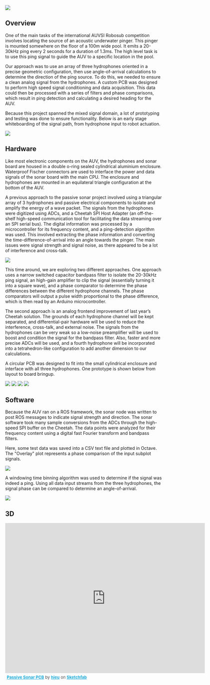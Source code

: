 <img src="http://niftyhedgehog.com/usc-auv-passive-sonar/images/hydrophone_connect.jpg">

## Overview
One of the main tasks of the international AUVSI Robosub competition involves locating the source of an acoustic underwater pinger. This pinger is mounted somewhere on the floor of a 100m wide pool. It emits a 20-30kHz ping every 2 seconds for a duration of 1.3ms. The high level task is to use this ping signal to guide the AUV to a specific location in the pool. 

Our approach was to use an array of three hydrophones oriented in a precise geometric configuration, then use angle-of-arrival calculations to determine the direction of the ping source. To do this, we needed to ensure a clean analog signal from the hydrophones. A custom PCB was designed to perform high speed signal conditioning and data acquisition. This data could then be processed with a series of filters and phase comparisons, which result in ping detection and calculating a desired heading for the AUV.

Because this project spanned the mixed signal domain, a lot of prototyping and testing was done to ensure functionality. Below is an early stage whiteboarding of the signal path, from hydrophone input to robot actuation.

<img src="http://niftyhedgehog.com/usc-auv-passive-sonar/images/whiteboarding.jpg">

## Hardware
Like most electronic components on the AUV, the hydrophones and sonar board are housed in a double o-ring sealed cylindrical aluminium enclosure. Waterproof Fischer connectors are used to interface the power and data signals of the sonar board with the main CPU. The enclosure and hydrophones are mounted in an equilateral triangle configuration at the bottom of the AUV.

A previous approach to the passive sonar project involved using a triangular array of 3 hydrophones and passive electrical components to isolate and amplify the energy of a wave packet. The signals from the hydrophones were digitized using ADCs, and a Cheetah SPI Host Adapter (an off-the-shelf high-speed communication tool for facilitating the data streaming over an SPI serial bus). The digital information was processed by a microcontroller for its frequency content, and a ping-detection algorithm was used. This involved extracting the phase information and converting the time-difference-of-arrival into an angle towards the pinger. The main issues were signal strength and signal noise, as there appeared to be a lot of interference and cross-talk.

<img src="http://niftyhedgehog.com/usc-auv-passive-sonar/images/signal_paths.png">

This time around, we are exploring two different approaches. One approach uses a narrow switched capacitor bandpass filter to isolate the 20-30kHz ping signal, an high-gain amplifier to clip the signal (essentially turning it into a square wave), and a phase comparator to determine the phase differences between the different hydrophone channels. The phase comparators will output a pulse width proportional to the phase difference, which is then read by an Arduino microcontroller.

The second approach is an analog frontend improvement of last year’s Cheetah solution. The grounds of each hydrophone channel will be kept separated, and differential-pair hardware will be used to reduce the interference, cross-talk, and external noise. The signals from the hydrophones can be very weak so a low-noise preamplifier will be used to boost and condition the signal for the bandpass filter. Also, faster and more precise ADCs will be used, and a fourth hydrophone will be incorporated into a tetrahedron-like configuration to add another dimension to our calculations.

A circular PCB was designed to fit into the small cylindrical enclosure and interface with all three hydrophones. One prototype is shown below from layout to board bringup.

<img src="http://niftyhedgehog.com/usc-auv-passive-sonar/images/sonar_2d.jpg">
<img src="http://niftyhedgehog.com/usc-auv-passive-sonar/images/sonar_3d.jpg">
<img src="http://niftyhedgehog.com/usc-auv-passive-sonar/images/sonar_board_top.jpg">
<img src="http://niftyhedgehog.com/usc-auv-passive-sonar/images/sonar_testing.jpg">


## Software
Because the AUV ran on a ROS framework, the sonar node was written to post ROS messages to indicate signal strength and direction. The sonar software took many sample conversions from the ADCs through the high-speed SPI buffer on the Cheetah. The data points were analyzed for their frequency content using a digital fast Fourier transform and bandpass filters.

Here, some test data was saved into a CSV text file and plotted in Octave. The "Overlay" plot represents a phase comparison of the input subplot signals.

<img src="http://niftyhedgehog.com/usc-auv-passive-sonar/images/adc_samples_plot.png">

A windowing time binning algorithm was used to determine if the signal was indeed a ping. Using all data input streams from the three hydrophones, the signal phase can be compared to determine an angle-of-arrival.

<img src="http://niftyhedgehog.com/usc-auv-passive-sonar/images/theta_alg.png">


## 3D
<iframe width="640" height="480" src="https://sketchfab.com/models/2c645406e3c548b1852d1a6a05af44f1/embed" frameborder="0" allowfullscreen mozallowfullscreen="true" webkitallowfullscreen="true" onmousewheel=""></iframe>

<p style="font-size: 13px; font-weight: normal; margin: 5px; color: #4A4A4A;">
    <a href="https://sketchfab.com/models/2c645406e3c548b1852d1a6a05af44f1?utm_source=oembed&utm_medium=embed&utm_campaign=2c645406e3c548b1852d1a6a05af44f1" target="_blank" style="font-weight: bold; color: #1CAAD9;">Passive Sonar PCB</a>
    by <a href="https://sketchfab.com/hieu?utm_source=oembed&utm_medium=embed&utm_campaign=2c645406e3c548b1852d1a6a05af44f1" target="_blank" style="font-weight: bold; color: #1CAAD9;">hieu</a>
    on <a href="https://sketchfab.com?utm_source=oembed&utm_medium=embed&utm_campaign=2c645406e3c548b1852d1a6a05af44f1" target="_blank" style="font-weight: bold; color: #1CAAD9;">Sketchfab</a>
</p>
